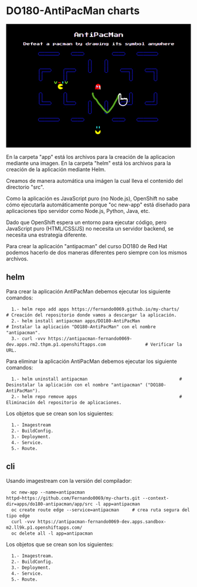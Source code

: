 # DO180-AntiPacMan charts

![AntiPacMan screeshot](app/src/img/screen.png)

En la carpeta "app" está los archivos para la creación de la aplicacion mediante una imagen.
En la carpeta "helm" está los archivos para la creación de la aplicación mediante Helm.

Creamos de manera automática una imágen la cual lleva el contenido del directorio "src".

Como la aplicación es JavaScript puro (no Node.js), OpenShift no sabe cómo ejecutarla automáticamente porque "oc new-app" está diseñado para aplicaciones tipo servidor como Node.js, Python, Java, etc.

Dado que OpenShift espera un entorno para ejecutar código, pero JavaScript puro (HTML/CSS/JS) no necesita un servidor backend, se necesita una estrategia diferente.

Para crear la aplicación "antipacman" del curso DO180 de Red Hat podemos hacerlo de dos maneras diferentes pero siempre con los mismos archivos.


## helm

Para crear la aplicación AntiPacMan debemos ejecutar los siguiente comandos:
```
  1.- helm repo add apps https://fernando0069.github.io/my-charts/                                   # Creación del repositorio donde vamos a descargar la aplicación.
  2.- helm install antipacman apps/DO180-AntiPacMan                                                  # Instalar la aplicación "DO180-AntiPacMan" con el nombre "antipacman".
  3.- curl -vvv https://antipacman-fernando0069-dev.apps.rm2.thpm.p1.openshiftapps.com               # Verificar la URL. 
```

Para eliminar la aplicación AntiPacMan debemos ejecutar los siguiente comandos:
```
  1.- helm uninstall antipacman                                   # Desinstalar la aplicación con el nombre "antipacman" ("DO180-AntiPacMan").
  2.- helm repo remove apps                                       # Eliminación del repositorio de aplicaciones.
```

Los objetos que se crean son los siguientes:
```
  1.- Imagestream
  2.- BuildConfig.
  3.- Deployment.
  4.- Service.
  5.- Route.
```


## cli

Usando imagestream con la versión del compilador:
```
  oc new-app --name=antipacman httpd~https://github.com/Fernando0069/my-charts.git --context-dir=apps/do180-antipacman/app/src -l app=antipacman
  oc create route edge --service=antipacman     # crea ruta segura del tipo edge
  curl -vvv https://antipacman-fernando0069-dev.apps.sandbox-m2.ll9k.p1.openshiftapps.com/
  oc delete all -l app=antipacman
```

Los objetos que se crean son los siguientes:
```
  1.- Imagestream.
  2.- BuildConfig.
  3.- Deployment.
  4.- Service.
  5.- Route.
```
